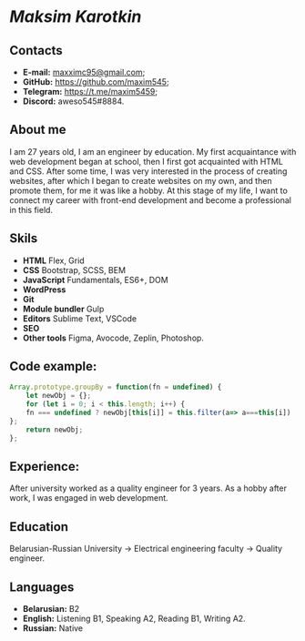 # *Maksim Karotkin*

## Contacts
+ __E-mail:__ maxximc95@gmail.com;
+ __GitHub:__ https://github.com/maxim545;
+ __Telegram:__ https://t.me/maxim5459;
+ __Discord:__ aweso545#8884.

## About me

I am 27 years old, I am an engineer by education. My first acquaintance with web development began at school, then I first got acquainted with HTML and CSS. After some time, I was very interested in the process of creating websites, after which I began to create websites on my own, and then promote them, for me it was like a hobby.
At this stage of my life, I want to connect my career with front-end development and become a professional in this field.

## Skils
+ __HTML__ Flex, Grid
+ __CSS__ Bootstrap, SCSS, BEM
+ __JavaScript__ Fundamentals, ES6+, DOM
+ __WordPress__ 
+ __Git__
+ __Module bundler__ Gulp
+ __Editors__ Sublime Text, VSCode
+ __SEO__
+ __Other tools__ Figma, Avocode, Zeplin, Photoshop.


## Code example:
``` js
Array.prototype.groupBy = function(fn = undefined) {
    let newObj = {};
    for (let i = 0; i < this.length; i++) {
    fn === undefined ? newObj[this[i]] = this.filter(a=> a===this[i]) : newObj[fn(this[i])] = this.filter(a=> fn(a)===fn(this[i]))
};
    return newObj;
};
```

## Experience:
After university worked as a quality engineer for 3 years. As a hobby after work, I was engaged in web development. 


## Education
Belarusian-Russian University -> Electrical engineering faculty -> Quality engineer.

## Languages
+ __Belarusian:__ B2
+ __English:__ Listening B1, Speaking A2, Reading B1, Writing A2.
+ __Russian:__ Native
